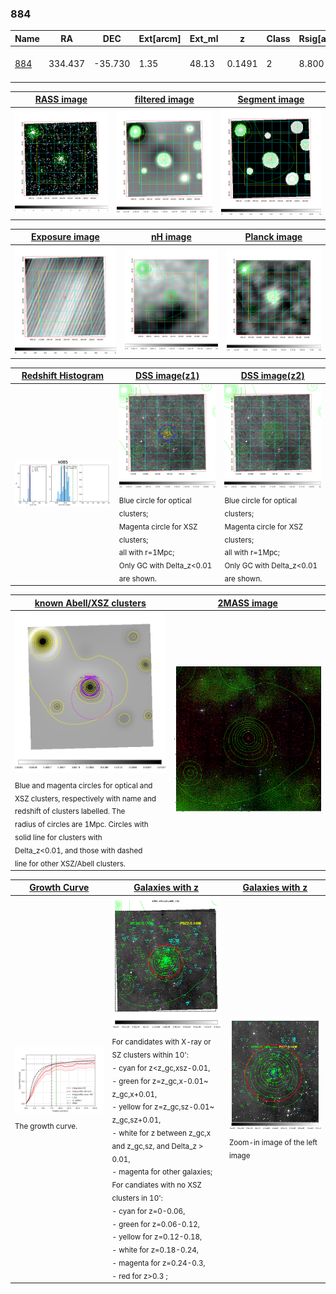 <div STYLE="page-break-after: always;"></div>

### 884

|Name          |RA          |DEC      | Ext[arcm] | Ext_ml | z    | Class| Rsig[arcmin] | CRsig[c/s] | CR500[c/s] | R500[Mpc] |L500[erg/s]|F500[erg/s/cm^2]| M500[Msun]|Tx[keV]|beta|GC(XSZ,Delta_z<0.01)| GC(OPT,Delta_z<0.01)|GC|alias|
|--------------|------------|------------|---|---|-----------|--------|------|------|----|----|----|----|----|----|----|----|----|----|---|
|[884](script/884.md)     | 334.437       | -35.730       | 1.35    | 48.13   | 0.1491 | 2   | 8.800 |0.354 |0.345 |1.161 |4.255e+44 |7.085e-12 |5.149e+14 |6.171 |0.788 |Tar, |Wen, A, |Tar, XBACs, A, |k085|

|[RASS image](../image/884/884_img.pdf)|[filtered image](../image/884/884_fil.pdf)|[Segment image](../image/884/884_seg.pdf)|
|-------------------|--------------------|-------------------|
| <img src="../image/884/884_img.png" width="300">  | <img src="../image/884/884_fil.png" width="300">   | <img src="../image/884/884_seg.png" width="300">  |

|[Exposure image](../image/884/884_mex.pdf)| [nH image](../image/884/884_nh.pdf)| [Planck image](../image/884/884_p.pdf)|
|-------------------|--------------------|-------------------|
|<img src="../image/884/884_mex.png" width="300">   | <img src="../image/884/884_nh.png" width="300">    | <img src="../image/884/884_p.png" width="300"> |

|[Redshift Histogram](../image/884/884_zg.pdf) | [DSS image(z1)](../image/884/884_dss_z1.pdf)      |  [DSS image(z2)](../image/884/884_dss_z2.pdf)    |
|-------------------|--------------------|-------------------|
|<img src="../image/884/884_zg.png" width="300"> |<img src="../image/884/884_dss_z1.png" width="300"> <sub><br>Blue circle for optical clusters; <br>Magenta circle for XSZ clusters; <br>all with r=1Mpc; <br>Only GC with Delta_z<0.01 are shown. </sub>| <img src="../image/884/884_dss_z2.png" width="300"><sub><br>Blue circle for optical clusters; <br>Magenta circle for XSZ clusters; <br>all with r=1Mpc; <br>Only GC with Delta_z<0.01 are shown. </sub> |

|[known Abell/XSZ clusters](../image/884/884_m.pdf) | [2MASS image](../image/884/884_2mass.pdf)      |
|-------------------|-------------------|
|<img src=../image/884/884_m.png width="300"> <sub><br>Blue and magenta circles for optical and <br>XSZ clusters, respectively with name and <br>redshift of clusters labelled. The <br>radius of circles are 1Mpc. Circles with <br>solid line for clusters with <br>Delta_z<0.01, and those with dashed <br>line for other XSZ/Abell clusters.        </sub>|<img src="../image/884/884_2mass.png" width="300">  |

|[Growth Curve](../image/884/884_gca_all.png) |[Galaxies with z](../image/884/884_opt_ned.pdf) |[Galaxies with z](../image/884/884_opt_ned_zoom.pdf) |
|-------------------|-------------------|-------------------|
| <img src="../image/884/884_gca_all.png" width="300"> <sub><br>The growth curve.</sub>| <img src=../image/884/884_opt_ned.png width="300"> <br><sub> For candidates with X-ray or SZ clusters within 10': <br> - cyan for z<z_gc,xsz-0.01, <br> - green for z=z_gc,x-0.01~ z_gc,x+0.01, <br> - yellow for z=z_gc,sz-0.01~ z_gc,sz+0.01, <br> - white for z between z_gc,x and z_gc,sz, and Delta_z > 0.01, <br> - magenta for other galaxies; <br>For candiates with no XSZ clusters in 10': <br> - cyan for z=0-0.06, <br> - green for z=0.06-0.12, <br> - yellow for z=0.12-0.18, <br> - white for z=0.18-0.24, <br> - magenta for z=0.24-0.3, <br> - red for z>0.3 ;  </sub>|<img src=../image/884/884_opt_ned_zoom.png width="300">  <br><sub> Zoom-in image of the left image</sub>|





